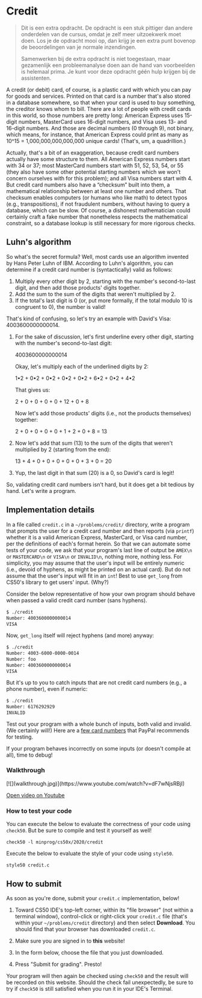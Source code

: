# Credit

> Dit is een extra opdracht. De opdracht is een stuk pittiger dan andere onderdelen van de cursus, omdat je zelf meer uitzoekwerk moet doen. Los je de opdracht mooi op, dan krijg je een extra punt bovenop de beoordelingen van je normale inzendingen.
>
> Samenwerken bij de extra opdracht is niet toegestaan, maar gezamenlijk een probleemanalyse doen aan de hand van voorbeelden is helemaal prima. Je kunt voor deze opdracht géén hulp krijgen bij de assistenten.

A credit (or debit) card, of course, is a plastic card with which you can pay for goods and services. Printed on that card is a number that's also stored in a database somewhere, so that when your card is used to buy something, the creditor knows whom to bill. There are a lot of people with credit cards in this world, so those numbers are pretty long: American Express uses 15-digit numbers, MasterCard uses 16-digit numbers, and Visa uses 13- and 16-digit numbers. And those are decimal numbers (0 through 9), not binary, which means, for instance, that American Express could print as many as 10^15 = 1,000,000,000,000,000 unique cards! (That's, um, a quadrillion.)

Actually, that's a bit of an exaggeration, because credit card numbers actually have some structure to them. All American Express numbers start with 34 or 37; most MasterCard numbers start with 51, 52, 53, 54, or 55 (they also have some other potential starting numbers which we won't concern ourselves with for this problem); and all Visa numbers start with 4\. But credit card numbers also have a “checksum” built into them, a mathematical relationship between at least one number and others. That checksum enables computers (or humans who like math) to detect typos (e.g., transpositions), if not fraudulent numbers, without having to query a database, which can be slow. Of course, a dishonest mathematician could certainly craft a fake number that nonetheless respects the mathematical constraint, so a database lookup is still necessary for more rigorous checks.


## Luhn's algorithm

So what's the secret formula? Well, most cards use an algorithm invented by Hans Peter Luhn of IBM. According to Luhn's algorithm, you can determine if a credit card number is (syntactically) valid as follows:

1.  Multiply every other digit by 2, starting with the number's second-to-last digit, and then add those products' digits together.
2.  Add the sum to the sum of the digits that weren't multiplied by 2.
3.  If the total's last digit is 0 (or, put more formally, if the total modulo 10 is congruent to 0), the number is valid!

That's kind of confusing, so let's try an example with David's Visa: 4003600000000014.

1.  For the sake of discussion, let's first underline every other digit, starting with the number's second-to-last digit:

    4003600000000014

    Okay, let's multiply each of the underlined digits by 2:

    1•2 + 0•2 + 0•2 + 0•2 + 0•2 + 6•2 + 0•2 + 4•2

    That gives us:

    2 + 0 + 0 + 0 + 0 + 12 + 0 + 8

    Now let's add those products' digits (i.e., not the products themselves) together:

    2 + 0 + 0 + 0 + 0 + 1 + 2 + 0 + 8 = 13

2.  Now let's add that sum (13) to the sum of the digits that weren't multiplied by 2 (starting from the end):

    13 + 4 + 0 + 0 + 0 + 0 + 0 + 3 + 0 = 20

3.  Yup, the last digit in that sum (20) is a 0, so David's card is legit!

So, validating credit card numbers isn't hard, but it does get a bit tedious by hand. Let's write a program.


## Implementation details

In a file called `credit.c` in a `~/problems/credit/` directory, write a program that prompts the user for a credit card number and then reports (via `printf`) whether it is a valid American Express, MasterCard, or Visa card number, per the definitions of each's format herein. So that we can automate some tests of your code, we ask that your program's last line of output be `AMEX\n` or `MASTERCARD\n` or `VISA\n` or `INVALID\n`, nothing more, nothing less. For simplicity, you may assume that the user's input will be entirely numeric (i.e., devoid of hyphens, as might be printed on an actual card). But do not assume that the user's input will fit in an `int`! Best to use `get_long` from CS50's library to get users' input. (Why?)

Consider the below representative of how your own program should behave when passed a valid credit card number (sans hyphens).

    $ ./credit
    Number: 4003600000000014
    VISA

Now, `get_long` itself will reject hyphens (and more) anyway:

    $ ./credit
    Number: 4003-6000-0000-0014
    Number: foo
    Number: 4003600000000014
    VISA

But it's up to you to catch inputs that are not credit card numbers (e.g., a phone number), even if numeric:

    $ ./credit
    Number: 6176292929
    INVALID

Test out your program with a whole bunch of inputs, both valid and invalid. (We certainly will!) Here are a [few card numbers](https://developer.paypal.com/docs/classic/payflow/payflow-pro/payflow-pro-testing/#credit-card-numbers-for-testing) that PayPal recommends for testing.

If your program behaves incorrectly on some inputs (or doesn't compile at all), time to debug!


### Walkthrough

<div markdown="1" class="extend">
[![](walkthrough.jpg)](https://www.youtube.com/watch?v=dF7wNjsRBjI)
</div>

[Open video on Youtube](https://www.youtube.com/watch?v=dF7wNjsRBjI)


### How to test your code

You can execute the below to evaluate the correctness of your code using `check50`. But be sure to compile and test it yourself as well!

    check50 -l minprog/cs50x/2020/credit

Execute the below to evaluate the style of your code using `style50`.

    style50 credit.c


## How to submit

As soon as you're done, submit your `credit.c` implementation, below! 

1. Toward CS50 IDE's top-left corner, within its "file browser" (not within a terminal window), control-click or right-click your `credit.c` file (that's within your `~/problems/credit` directory) and then select **Download**. You should find that your browser has downloaded `credit.c`.

3. Make sure you are signed in to **this** website!

4. In the form below, choose the file that you just downloaded.

5. Press "Submit for grading". Presto!

Your program will then again be checked using `check50` and the result will be recorded on this website. Should the check fail unexpectedly, be sure to try if `check50` is still satisfied when you run it in your IDE's Terminal.
